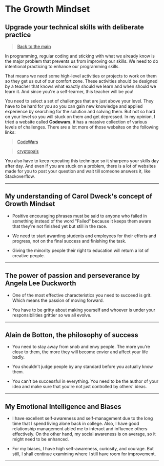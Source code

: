 # The Growth Mindset

## Upgrade your technical skills with deliberate practice

> [Back to the main](./README.md)

In programming, regular coding and sticking with what we already know is the major problem that prevents us from improving our skills. We need to do intentional practicing to enhance our programming skills.

That means we need some high-level activities or projects to work on them so they get us out of our comfort zone. These activities should be designed by a teacher that knows what exactly should we learn and when should we learn it. And since you're a self-learner, this teacher will be you!

You need to select a set of challenges that are just above your level. They have to be hard for you so you can gain new knowledge and applied experience by searching for the solution and solving them. But not so hard on your level so you will stuck on them and get depressed. In my opinion, I tried a website called **Codewars**, it has a massive collection of various levels of challenges. There are a lot more of those websites on the following links:

> [CodeWars](https://www.codewars.com/dashboard)

> [cryptopals](https://web.archive.org/web/20160620111206/http://cryptopals.com/)

You also have to keep repeating this technique so it sharpens your skills day after day. And even if you are stuck on a problem, there is a lot of websites made for you to post your question and wait till someone answers it, like Stackoverflow.

---

## My understanding of Carol Dweck's concept of Growth Mindset

- Positive encouraging phrases must be said to anyone who failed in something instead of the word "Failed" because it keeps them aware that they're not finished yet but still in the race.

- We need to start awarding students and employees for their efforts and progress, not on the final success and finishing the task.

- Giving the minority people their right to education will return a lot of creative people.

---

## The power of passion and perseverance by Angela Lee Duckworth

- One of the most effective characteristics you need to succeed is grit. Which means the passion of moving forward.

- You have to be gritty about making yourself and whoever is under your responsibilities grittier so we all evolve.

---

## Alain de Botton, the philosophy of success

- You need to stay away from snob and envy people. The more you're close to them, the more they will become envier and affect your life badly.  

- You shouldn't judge people by any standard before you actually know them.

- You can't be successful in everything. You need to be the author of your idea and make sure that you're not just controlled by others' ideas.

---

## My Emotional Intelligence and Biases

- I have excellent self-awareness and self-management due to the long time that I spend living alone back in college. Also, I have good relationship management abled me to interact and influence others effectively. On the other hand, my social awareness is on average, so it might need to be enhanced.

- For my biases, I have high self-awareness, curiosity, and courage. But still, I shall continue examining where I still have room for improvement.

---
